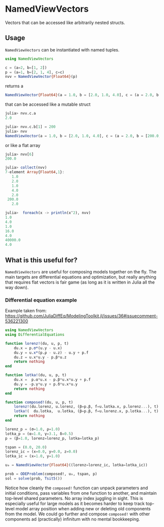# NamedViewVectors

 Vectors that can be accessed like arbitrarily nested structs.

## Usage
```NamedViewVectors``` can be instantiated with named tuples.

```julia
using NamedViewVectors

c = (a=2, b=[1, 2])
p = (a=1, b=[2, 1, 4], c=c)
nvv = NamedViewVector{Float64}(p)
```

returns a

```julia
NamedViewVector{Float64}(a = 1.0, b = [2.0, 1.0, 4.0], c = (a = 2.0, b = [1.0, 2.0]))
```

that can be accessed like a mutable struct

```julia
julia> nvv.c.a
2.0

julia> nvv.c.b[1] = 200
julia> nvv
NamedViewVector(a = 1.0, b = [2.0, 1.0, 4.0], c = (a = 2.0, b = [200.0, 2.0]))
```

or like a flat array

```julia
julia> nvv[6]
200.0

julia> collect(nvv)
7-element Array{Float64,1}:
   1.0
   2.0
   1.0
   4.0
   2.0
 200.0
   2.0

julia>  foreach(x -> println(x^2), nvv)
1.0
4.0
1.0
16.0
4.0
40000.0
4.0
```

## What is this useful for?
```NamedViewVectors``` are useful for composing models together on the fly. The main targets are differential equations and optimization, but really anything that requires flat vectors is fair game (as long as it is written in Julia all the way down).

### Differential equation example
Example taken from:
https://github.com/JuliaDiffEq/ModelingToolkit.jl/issues/36#issuecomment-536221300
```julia
using NamedViewVectors
using DifferentialEquations

function lorenz!(du, u, p, t)
    du.x = p.σ*(u.y - u.x)
    du.y = u.x*(p.ρ - u.z) - u.y + p.f
    du.z = u.x*u.y - p.β*u.z
    return nothing
end

function lotka!(du, u, p, t)
    du.x =  p.α*u.x - p.β*u.x*u.y + p.f
    du.y = -p.γ*u.y + p.δ*u.x*u.y
    return nothing
end

function composed!(du, u, p, t)
    lorenz!(du.lorenz, u.lorenz, (β=p.β, f=u.lotka.x, p.lorenz...), t)
    lotka!(  du.lotka,  u.lotka, (β=p.β, f=u.lorenz.x, p.lotka...), t)
    return nothing
end

lorenz_p = (σ=1.0, ρ=1.0)
lotka_p = (α=1.0, γ=3.1, δ=0.5)
p = (β=1.0, lorenz=lorenz_p, lotka=lotka_p)

tspan = (0.0, 20.0)
lorenz_ic = (x=0.0, y=0.0, z=0.0)
lotka_ic = (x=1.0, y=1.0)

u₀ = NamedViewVector{Float64}((lorenz=lorenz_ic, lotka=lotka_ic))

prob = ODEProblem(composed!, u₀, tspan, p)
sol = solve(prob, Tsit5())
```

Notice how cleanly the ```composed!``` function can unpack parameters and initial conditions, pass variables from one function to another, and maintain top-level shared parameters. No array index juggling in sight. This is especially useful for large models as it becomes harder to keep track top-level model array position when adding new or deleting old components from the model. We could go further and compose ```composed!``` with other components ad (practically) infinitum with no mental bookkeeping.

